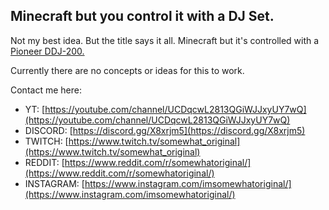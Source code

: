 ## Minecraft but you control it with a DJ Set.
Not my best idea. But the title says it all. Minecraft but it's controlled with a [Pioneer DDJ-200.](https://www.amazon.com/Pioneer-DJ-DDJ-200-Smart-Controller/dp/B07NVNP554?source=ps-sl-shoppingads-lpcontext&psc=1)

Currently there are no concepts or ideas for this to work. 

Contact me here:

 - YT:
   [https://youtube.com/channel/UCDqcwL2813QGiWJJxyUY7wQ](https://youtube.com/channel/UCDqcwL2813QGiWJJxyUY7wQ)
 - DISCORD: [https://discord.gg/X8xrjm5](https://discord.gg/X8xrjm5)
 - TWITCH:
   [https://www.twitch.tv/somewhat_original](https://www.twitch.tv/somewhat_original)
 - REDDIT:
   [https://www.reddit.com/r/somewhatoriginal/](https://www.reddit.com/r/somewhatoriginal/)
 - INSTAGRAM:
   [https://www.instagram.com/imsomewhatoriginal/](https://www.instagram.com/imsomewhatoriginal/)
